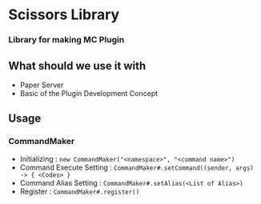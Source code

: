 # Scissors Library
### Library for making MC Plugin

## What should we use it with
- Paper Server
- Basic of the Plugin Development Concept

## Usage

### CommandMaker
- Initializing : ```new CommandMaker("<namespace>", "<command name>")```
- Command Execute Setting : ```CommandMaker#.setCommand((sender, args) -> { <Codes> }```
- Command Alias Setting : ```CommandMaker#.setAlias(<List of Alias>)```
- Register : ```CommandMaker#.register()```